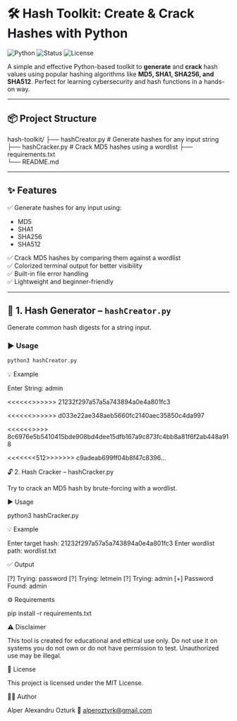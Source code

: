 # 🛠️ Hash Toolkit: Create & Crack Hashes with Python

![Python](https://img.shields.io/badge/Python-3.x-blue?style=flat-square)
![Status](https://img.shields.io/badge/Project-Active-brightgreen?style=flat-square)
![License](https://img.shields.io/badge/License-MIT-green?style=flat-square)

A simple and effective Python-based toolkit to **generate** and **crack** hash values using popular hashing algorithms like **MD5, SHA1, SHA256, and SHA512**. Perfect for learning cybersecurity and hash functions in a hands-on way.

---

## 📦 Project Structure

hash-toolkit/
├── hashCreator.py       # Generate hashes for any input string
├── hashCracker.py       # Crack MD5 hashes using a wordlist
├── requirements.txt     
└── README.md            

---

## ✨ Features

✅ Generate hashes for any input using:
- MD5  
- SHA1  
- SHA256  
- SHA512

✅ Crack MD5 hashes by comparing them against a wordlist  
✅ Colorized terminal output for better visibility  
✅ Built-in file error handling  
✅ Lightweight and beginner-friendly

---

## 📌 1. Hash Generator – `hashCreator.py`

Generate common hash digests for a string input.

### ▶️ Usage

```bash
python3 hashCreator.py
```
💡 Example

Enter String: admin

<<<<<<<MD5>>>>>>>
21232f297a57a5a743894a0e4a801fc3

<<<<<<<Sha1>>>>>>>
d033e22ae348aeb5660fc2140aec35850c4da997

<<<<<<<Sha256>>>>>
8c6976e5b5410415bde908bd4dee15dfb167a9c873fc4bb8a81f6f2ab448a918

<<<<<<<512>>>>>>>
c9adeab699ff04b8f47c8396...

🔓 2. Hash Cracker – hashCracker.py

Try to crack an MD5 hash by brute-forcing with a wordlist.

▶️ Usage

python3 hashCracker.py

💡 Example

Enter target hash: 21232f297a57a5a743894a0e4a801fc3
Enter wordlist path: wordlist.txt

✅ Output

[?] Trying: password
[?] Trying: letmein
[?] Trying: admin
[+] Password Found: admin

⚙️ Requirements

pip install -r requirements.txt

⚠️ Disclaimer

This tool is created for educational and ethical use only.
Do not use it on systems you do not own or do not have permission to test.
Unauthorized use may be illegal.

📄 License

This project is licensed under the MIT License.

👨‍💻 Author

Alper Alexandru Ozturk
📧 alperoztvrk@gmail.com
